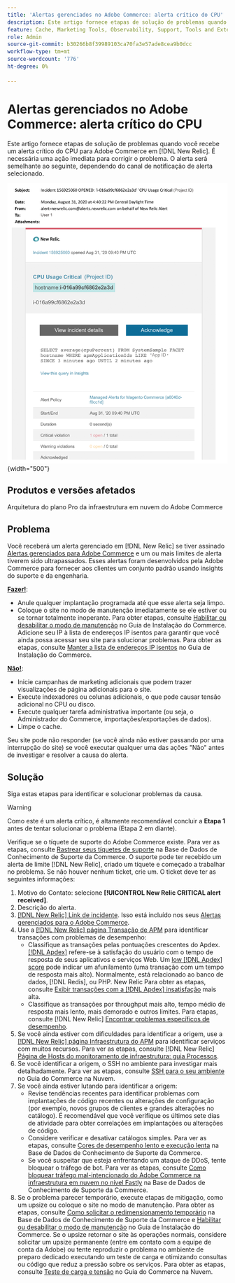 ```yaml
---
title: 'Alertas gerenciados no Adobe Commerce: alerta crítico do CPU'
description: Este artigo fornece etapas de solução de problemas quando você recebe um alerta crítico do CPU para Adobe Commerce no [!DNL New Relic]. É necessária uma ação imediata para corrigir o problema.
feature: Cache, Marketing Tools, Observability, Support, Tools and External Services
role: Admin
source-git-commit: b30266b8f39989103ca70fa3e57ade8cea9b0dcc
workflow-type: tm+mt
source-wordcount: '776'
ht-degree: 0%

---
```


# Alertas gerenciados no Adobe Commerce: alerta crítico do CPU

Este artigo fornece etapas de solução de problemas quando você recebe um alerta crítico do CPU para Adobe Commerce em [!DNL New Relic]. É necessária uma ação imediata para corrigir o problema. O alerta será semelhante ao seguinte, dependendo do canal de notificação de alerta selecionado.

![alerta crítico de disco](../../assets/managed-alerts/cpu-critical-magento-managed.png){width="500"}

## Produtos e versões afetados

Arquitetura do plano Pro da infraestrutura em nuvem do Adobe Commerce

## Problema

Você receberá um alerta gerenciado em [!DNL New Relic] se tiver assinado [Alertas gerenciados para Adobe Commerce](managed-alerts-for-magento-commerce.md) e um ou mais limites de alerta tiverem sido ultrapassados. Esses alertas foram desenvolvidos pela Adobe Commerce para fornecer aos clientes um conjunto padrão usando insights do suporte e da engenharia.

<u>**Fazer!**</u>:

* Anule qualquer implantação programada até que esse alerta seja limpo.
* Coloque o site no modo de manutenção imediatamente se ele estiver ou se tornar totalmente inoperante. Para obter etapas, consulte [Habilitar ou desabilitar o modo de manutenção](https://experienceleague.adobe.com/en/docs/commerce-operations/installation-guide/tutorials/maintenance-mode) no Guia de Instalação do Commerce. Adicione seu IP à lista de endereços IP isentos para garantir que você ainda possa acessar seu site para solucionar problemas. Para obter as etapas, consulte [Manter a lista de endereços IP isentos](https://experienceleague.adobe.com/en/docs/commerce-operations/installation-guide/tutorials/maintenance-mode#maintain-the-list-of-exempt-ip-addresses) no Guia de Instalação do Commerce.

<u>**Não!**</u>:

* Inicie campanhas de marketing adicionais que podem trazer visualizações de página adicionais para o site.
* Execute indexadores ou colunas adicionais, o que pode causar tensão adicional no CPU ou disco.
* Execute qualquer tarefa administrativa importante (ou seja, o Administrador do Commerce, importações/exportações de dados).
* Limpe o cache.

Seu site pode não responder (se você ainda não estiver passando por uma interrupção do site) se você executar qualquer uma das ações &quot;Não&quot; antes de investigar e resolver a causa do alerta.

## Solução

Siga estas etapas para identificar e solucionar problemas da causa.

>[!WARNING]
>
>Como este é um alerta crítico, é altamente recomendável concluir a **Etapa 1** antes de tentar solucionar o problema (Etapa 2 em diante).

Verifique se o tíquete de suporte do Adobe Commerce existe. Para ver as etapas, consulte [Rastrear seus tíquetes de suporte](https://experienceleague.adobe.com/en/docs/commerce-knowledge-base/kb/help-center-guide/magento-help-center-user-guide#track-support-case) na Base de Dados de Conhecimento de Suporte da Commerce. O suporte pode ter recebido um alerta de limite [!DNL New Relic], criado um tíquete e começado a trabalhar no problema. Se não houver nenhum ticket, crie um. O ticket deve ter as seguintes informações:

1. Motivo do Contato: selecione **[!UICONTROL New Relic CRITICAL alert received]**.
1. Descrição do alerta.
1. [[!DNL New Relic] Link de incidente](https://docs.newrelic.com/docs/alerts-applied-intelligence/new-relic-alerts/alert-incidents/view-violation-event-details-incidents). Isso está incluído nos seus [Alertas gerenciados para o Adobe Commerce](managed-alerts-for-magento-commerce.md).
1. Use a [[!DNL New Relic] página Transação de APM](https://docs.newrelic.com/docs/apm/applications-menu/monitoring/transactions-page-find-specific-performance-problems) para identificar transações com problemas de desempenho:
   * Classifique as transações pelas pontuações crescentes do Apdex. [[!DNL Apdex]](https://docs.newrelic.com/docs/apm/new-relic-apm/apdex/apdex-measure-user-satisfaction) refere-se à satisfação do usuário com o tempo de resposta de seus aplicativos e serviços Web. Um [low [!DNL Apdex] score](managed-alerts-for-magento-commerce-apdex-warning-alert.md) pode indicar um afunilamento (uma transação com um tempo de resposta mais alto). Normalmente, está relacionado ao banco de dados, [!DNL Redis], ou PHP. New Relic Para obter as etapas, consulte [Exibir transações com a  [!DNL Apdex] insatisfação](https://docs.newrelic.com/docs/apm/new-relic-apm/apdex/view-your-apdex-score#apdex-dissat) mais alta.
   * Classifique as transações por throughput mais alto, tempo médio de resposta mais lento, mais demorado e outros limites. Para etapas, consulte [!DNL New Relic] [Encontrar problemas específicos de desempenho](https://docs.newrelic.com/docs/apm/applications-menu/monitoring/transactions-page-find-specific-performance-problems).
1. Se você ainda estiver com dificuldades para identificar a origem, use a [[!DNL New Relic] página Infraestrutura do APM](https://docs.newrelic.com/docs/infrastructure/infrastructure-ui-pages/infra-hosts-ui-page) para identificar serviços com muitos recursos. Para ver as etapas, consulte [!DNL New Relic] [Página de Hosts do monitoramento de infraestrutura: guia Processos](https://docs.newrelic.com/docs/infrastructure/infrastructure-ui-pages/infra-hosts-ui-page/#processes).
1. Se você identificar a origem, o SSH no ambiente para investigar mais detalhadamente. Para ver as etapas, consulte [SSH para o seu ambiente](https://experienceleague.adobe.com/docs/commerce-cloud-service/user-guide/develop/secure-connections.html) no Guia do Commerce na Nuvem.
1. Se você ainda estiver lutando para identificar a origem:
   * Revise tendências recentes para identificar problemas com implantações de código recentes ou alterações de configuração (por exemplo, novos grupos de clientes e grandes alterações no catálogo). É recomendável que você verifique os últimos sete dias de atividade para obter correlações em implantações ou alterações de código.
   * Considere verificar e desativar catálogos simples. Para ver as etapas, consulte [Cores de desempenho lento e execução lenta](https://experienceleague.adobe.com/en/docs/commerce-knowledge-base/kb/troubleshooting/miscellaneous/slow-performance-slow-and-long-running-crons) na Base de Dados de Conhecimento de Suporte da Commerce.
   * Se você suspeitar que esteja enfrentando um ataque de DDoS, tente bloquear o tráfego de bot. Para ver as etapas, consulte [Como bloquear tráfego mal-intencionado do Adobe Commerce na infraestrutura em nuvem no nível Fastly](https://experienceleague.adobe.com/en/docs/commerce-knowledge-base/kb/how-to/block-malicious-traffic-for-magento-commerce-on-fastly-level) na Base de Dados de Conhecimento de Suporte da Commerce.
1. Se o problema parecer temporário, execute etapas de mitigação, como um upsize ou coloque o site no modo de manutenção. Para obter as etapas, consulte [Como solicitar o redimensionamento temporário](https://experienceleague.adobe.com/en/docs/commerce-knowledge-base/kb/how-to/how-to-request-temporary-magento-upsize) na Base de Dados de Conhecimento de Suporte da Commerce e [Habilitar ou desabilitar o modo de manutenção](https://experienceleague.adobe.com/en/docs/commerce-operations/installation-guide/tutorials/maintenance-mode) no Guia de Instalação do Commerce. Se o upsize retornar o site às operações normais, considere solicitar um upsize permanente (entre em contato com a equipe de conta da Adobe) ou tente reproduzir o problema no ambiente de preparo dedicado executando um teste de carga e otimizando consultas ou código que reduz a pressão sobre os serviços. Para obter as etapas, consulte [Teste de carga e tensão](https://experienceleague.adobe.com/en/docs/commerce-cloud-service/user-guide/develop/test/staging-and-production#load-and-stress-testing) no Guia do Commerce na Nuvem.
